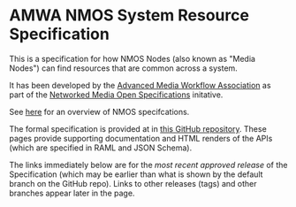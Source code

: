 # AMWA NMOS System Resource Specification

This is a specification for how NMOS Nodes (also known as "Media Nodes") can find resources that are common across a system.

It has been developed by the [Advanced Media Workflow Association](https://www.amwa.tv) as part of the [Networked Media Open Specifications](https://www.nmos.tv) initative.

See [here](https://amwa-tv.github.io/nmos) for an overview of NMOS specifcations.

The formal specification is provided at in [this GitHub repository](https://github.com/AMWA-TV/nmos-system). These pages provide supporting documentation and HTML renders of the APIs (which are specified in RAML and JSON Schema).

The links immediately below are for the _most recent approved release_ of the Specification (which may be earlier than what is shown by the default branch on the GitHub repo). Links to other releases (tags) and other branches appear later in the page.


